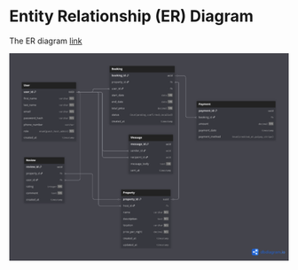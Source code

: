 # Entity Relationship (ER) Diagram
The ER diagram [link](https://dbdiagram.io/d/Datascape-68aee6bf777b52b76cc60d31)

![image](./erd.png)